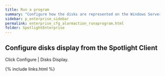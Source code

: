 ```yaml
---
title: Run a program
summary: "Configure how the disks are represented on the Windows Server | Overview Page | Disks Panel."
sidebar: p_enterprise_sidebar
permalink: enterprise_cfg_alarmaction_runaprogram.html
folder: SpotlightEnterprise
---
```




## Configure disks display from the Spotlight Client

Click Configure \| Disks Display.


{% include links.html %}
